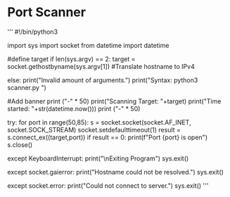 # Port Scanner

'''
#!/bin/python3

import sys
import socket
from datetime import datetime

#define target
if len(sys.argv) == 2:
target = socket.gethostbyname(sys.argv[1]) #Translate hostname to IPv4

else:
print("Invalid amount of arguments.")
print("Syntax: python3 scanner.py <ip>")

#Add banner
print ("-" * 50)
print("Scanning Target: "+target)
print("Time started: "+str(datetime.now()))
print ("-" * 50)

try:
for port in range(50,85):
s = socket.socket(socket.AF_INET, socket.SOCK_STREAM)
socket.setdefaulttimeout(1)
result = s.connect_ex((target,port))
if result == 0:
print(f"Port {port} is open")
s.close()

except KeyboardInterrupt:
print("\nExiting Program")
sys.exit()

except socket.gaierror:
print("Hostname could not be resolved.")
sys.exit()

except socket.error:
print("Could not connect to server.")
sys.exit()
'''

